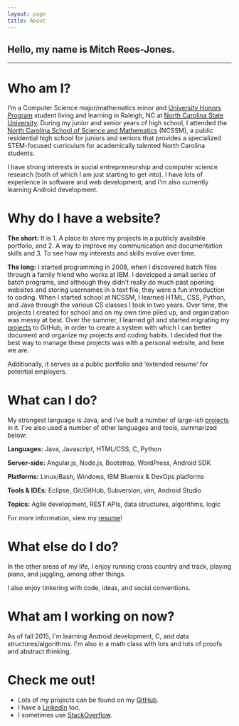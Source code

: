 ```yaml
---
layout: page
title: About
---
```


## Hello, my name is Mitch Rees-Jones.

<hr>

# Who am I?

I’m a Computer Science major/mathematics minor and [University Honors Program](http://honors.dasa.ncsu.edu/) student living and learning in Raleigh, NC at [North Carolina State University](https://www.ncsu.edu/). During my junior and senior years of high school, I attended the [North Carolina School of Science and Mathematics](http://ncssm.edu/) (NCSSM), a public residential high school for juniors and seniors that provides a specialized STEM-focused curriculum for academically talented North Carolina students.

I have strong interests in social entrepreneurship and computer science research (both of which I am just starting to get into). I have lots of experience in software and web development, and I'm also currently learning Android development.

# Why do I have a website?

**The short:** It is 1. A place to store my projects in a publicly available portfolio, and 2. A way to improve my communication and documentation skills and 3. To see how my interests and skills evolve over time.

**The long:** I started programming in 2008, when I discovered batch files through a family friend 
who works at IBM. I developed a small series of batch programs, and although they didn’t really do 
much past opening websites and storing usernames in a text file, they were a fun introduction to 
coding. When I started school at NCSSM, I learned HTML, CSS, Python, and Java through the various CS 
classes I took in two years. Over time, the projects I created for school and on my own time piled 
up, and organization was messy at best. Over the summer, I learned git and started migrating my 
[projects](/projects) to GitHub, in order to create a system with which I can better document and
organize my projects and coding habits. I decided that the best way to manage these projects was 
with a personal website, and here we are.

Additionally, it serves as a public portfolio and ‘extended resume’ for potential employers.

# What can I do?

My strongest language is Java, and I’ve built a number of large-ish [projects](/projects) in it. I’ve also used a number of other languages and tools, summarized below:

**Languages:**   Java, Javascript, HTML/CSS, C, Python

**Server-side:**   Angular.js, Node.js, Bootstrap, WordPress, Android SDK

**Platforms:**   Linux/Bash, Windows, IBM Bluemix & DevOps platforms

**Tools & IDEs:**   Eclipse, Git/GitHub, Subversion, vim, Android Studio

**Topics:**   Agile development, REST APIs, data structures, algorithms, logic

For more information, view my [resume](/resume)!

# What else do I do?

In the other areas of my life, I enjoy running cross country and track, playing piano, and juggling, among other things.

I also enjoy tinkering with code, ideas, and social conventions.

# What am I working on now?

As of fall 2015, I'm learning Android development, C, and data structures/algorithms. I'm also in a math class with lots and lots of proofs and abstract thinking.


# Check me out!

 * Lots of my projects can be found on my [GitHub](https://github.com/reesjones).
 * I have a [LinkedIn](https://www.linkedin.com/in/reesjones) too.
 * I sometimes use [StackOverflow](http://stackoverflow.com/users/2029568).
